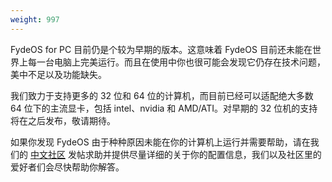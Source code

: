 ```yaml
---
weight: 997
---
```

FydeOS for PC 目前仍是个较为早期的版本。这意味着 FydeOS 目前还未能在世界上每一台电脑上完美运行。而且在使用中你也很可能会发现它仍存在技术问题，美中不足以及功能缺失。

我们致力于支持更多的 32 位和 64 位的计算机，而目前已经可以适配绝大多数 64 位下的主流显卡，包括 intel、nvidia 和 AMD/ATI。对早期的 32 位机的支持将在之后发布，敬请期待。

如果你发现 FydeOS 由于种种原因未能在你的计算机上运行并需要帮助，请在我们的 [中文社区](https://fydeos.com/community/) 发帖求助并提供尽量详细的关于你的配置信息，我们以及社区里的爱好者们会尽快帮助你解答。